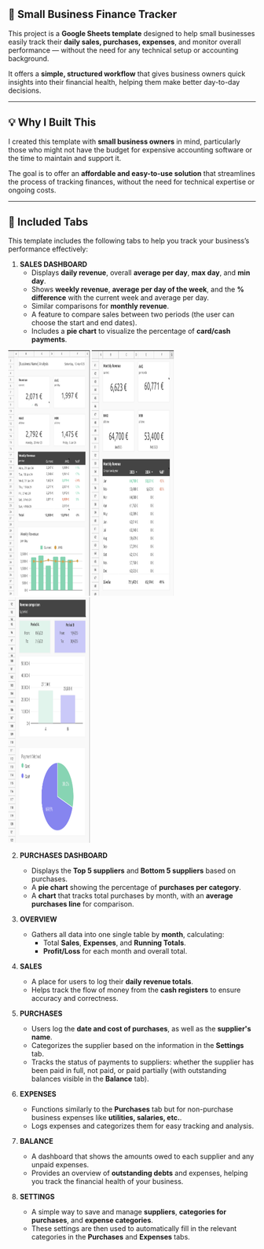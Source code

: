 ## 🧾 Small Business Finance Tracker

This project is a **Google Sheets template** designed to help small businesses easily track their **daily sales, purchases, expenses**, and monitor overall performance — without the need for any technical setup or accounting background.

It offers a **simple, structured workflow** that gives business owners quick insights into their financial health, helping them make better day-to-day decisions.

---

## 💡 Why I Built This

I created this template with **small business owners** in mind, particularly those who might not have the budget for expensive accounting software or the time to maintain and support it.

The goal is to offer an **affordable and easy-to-use solution** that streamlines the process of tracking finances, without the need for technical expertise or ongoing costs.

---

## 📑 Included Tabs

This template includes the following tabs to help you track your business’s performance effectively:

1. **SALES DASHBOARD**
   - Displays **daily revenue**, overall **average per day**, **max day**, and **min day**.
   - Shows **weekly revenue**, **average per day of the week**, and the **% difference** with the current week and average per day.
   - Similar comparisons for **monthly revenue**.
   - A feature to compare sales between two periods (the user can choose the start and end dates).
   - Includes a **pie chart** to visualize the percentage of **card/cash payments**.
  
<p float="left">
  <img src="./assets/sales-d-1.png" width="33%" height="500px" />
  <img src="./assets/sales-d-2.png" width="33%" height="500px" />
  <img src="./assets/sales-d-3.png" width="33%" height="500px" />
</p>

2. **PURCHASES DASHBOARD**
   - Displays the **Top 5 suppliers** and **Bottom 5 suppliers** based on purchases.
   - A **pie chart** showing the percentage of **purchases per category**.
   - A **chart** that tracks total purchases by month, with an **average purchases line** for comparison.

3. **OVERVIEW**
   - Gathers all data into one single table by **month**, calculating:
     - Total **Sales**, **Expenses**, and **Running Totals**.
     - **Profit/Loss** for each month and overall total.

4. **SALES**
   - A place for users to log their **daily revenue totals**.
   - Helps track the flow of money from the **cash registers** to ensure accuracy and correctness.

5. **PURCHASES**
   - Users log the **date and cost of purchases**, as well as the **supplier's name**.
   - Categorizes the supplier based on the information in the **Settings** tab.
   - Tracks the status of payments to suppliers: whether the supplier has been paid in full, not paid, or paid partially (with outstanding balances visible in the **Balance** tab).

6. **EXPENSES**
   - Functions similarly to the **Purchases** tab but for non-purchase business expenses like **utilities, salaries, etc.**.
   - Logs expenses and categorizes them for easy tracking and analysis.

7. **BALANCE**
   - A dashboard that shows the amounts owed to each supplier and any unpaid expenses.
   - Provides an overview of **outstanding debts** and expenses, helping you track the financial health of your business.

8. **SETTINGS**
   - A simple way to save and manage **suppliers**, **categories for purchases**, and **expense categories**.
   - These settings are then used to automatically fill in the relevant categories in the **Purchases** and **Expenses** tabs.

